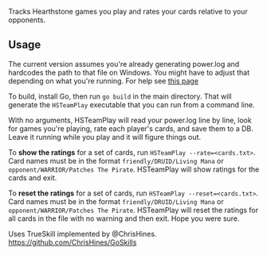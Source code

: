 Tracks Hearthstone games you play and rates your cards relative to your opponents.

## Usage

The current version assumes you're already generating power.log and hardcodes the path to that file on Windows. You might have to adjust that depending on what you're running. For help see [this page](https://github.com/jleclanche/fireplace/wiki/How-to-enable-logging)

To build, install Go, then run `go build` in the main directory. That will generate the `HSTeamPlay` executable that you can run from a command line.

With no arguments, HSTeamPlay will read your power.log line by line, look for games you're playing, rate each player's cards, and save them to a DB. Leave it running while you play and it will figure things out.

To **show the ratings** for a set of cards, run `HSTeamPlay --rate=<cards.txt>`. Card names must be in the format `friendly/DRUID/Living Mana` or `opponent/WARRIOR/Patches The Pirate`. HSTeamPlay will show ratings for the cards and exit.

To **reset the ratings** for a set of cards, run `HSTeamPlay --reset=<cards.txt>`. Card names must be in the format `friendly/DRUID/Living Mana` or `opponent/WARRIOR/Patches The Pirate`. HSTeamPlay will reset the ratings for all cards in the file with no warning and then exit. Hope you were sure.

Uses TrueSkill implemented by @ChrisHines. https://github.com/ChrisHines/GoSkills

